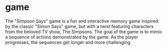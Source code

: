 # game
The "Simpson Says" game is a fun and interactive memory game inspired by the classic "Simon Says" game, but with a twist featuring characters from the beloved TV show, The Simpsons. The goal of the game is to mimic a sequence of actions demonstrated by the game. As the player progresses, the sequences get longer and more challenging.
